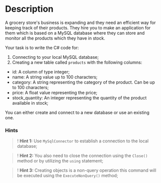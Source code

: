 # Description
A grocery store's business is expanding and they need an efficient way for keeping track of their products. They hire you to make an application for them which is based on a MySQL database where they can store and monitor all the products which they have in stock.

Your task is to write the C# code for:
1. Connecting to your local MySQL database;
2. Creating a new table called `products` with the following columns:
- id: A column of type integer;
- name: A string value up to 100 characters;
- category: A string representing the category of the product. Can be up to 100 characters;
- price: A float value representing the price;
- stock_quantity: An integer representing the quantity of the product available in stock;

You can either create and connect to a new database or use an existing one.

### Hints
>! **Hint 1:** Use `MySqlConnector` to establish a connection to the local database;

>! **Hint 2:** You also need to close the connection using the `Close()` method or by utilizing the `using` statement;

>! **Hint 3:** Creating objects is a non-query operation this command will be executed using the `ExecuteNonQuery()` method;
